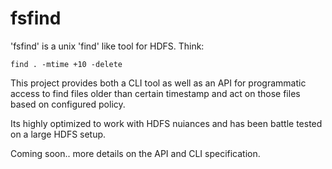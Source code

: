 # fsfind

'fsfind' is a unix 'find' like tool for HDFS. Think: 

```
find . -mtime +10 -delete
```

This project provides both a CLI tool as well as an API for programmatic access to find files older than certain timestamp and act on those files based on configured policy.

Its highly optimized to work with HDFS nuiances and has been battle tested on a large HDFS setup.

Coming soon.. more details on the API and CLI specification.
